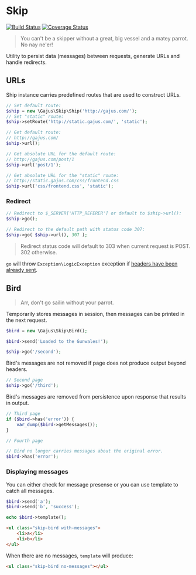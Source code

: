 # Skip

[![Build Status](https://travis-ci.org/gajus/skip.png?branch=master)](https://travis-ci.org/gajus/skip)
[![Coverage Status](https://coveralls.io/repos/gajus/skip/badge.png)](https://coveralls.io/r/gajus/skip)

> You can't be a skipper without a great, big vessel and a matey parrot. No nay ne'er!

Utility to persist data (messages) between requests, generate URLs and handle redirects.

## URLs

Ship instance carries predefined routes that are used to construct URLs.

```php
// Set default route:
$ship = new \Gajus\Skip\Ship('http://gajus.com/');
// Set "static" route:
$ship->setRoute('http://static.gajus.com/', 'static');

// Get default route:
// http://gajus.com/
$ship->url();

// Get absolute URL for the default route:
// http://gajus.com/post/1
$ship->url('post/1');

// Get absolute URL for the "static" route:
// http://static.gajus.com/css/frontend.css
$ship->url('css/frontend.css', 'static');
```

### Redirect

```php
// Redirect to $_SERVER['HTTP_REFERER'] or default to $ship->url():
$ship->go();

// Redirect to the default path with status code 307:
$ship->go( $ship->url(), 307 );
```

> Redirect status code will default to 303 when current request is POST. 302 otherwise.


`go` will throw `Exception\LogicException` exception if [headers have been already sent](http://stackoverflow.com/questions/8028957/how-to-fix-headers-already-sent-error-in-php).

## Bird

> Arr, don't go sailin without your parrot.

Temporarily stores messages in session, then messages can be printed in the next request.

```php
$bird = new \Gajus\Skip\Bird();

$bird->send('Loaded to the Gunwales!');

$ship->go('/second');
```

Bird's messages are not removed if page does not produce output beyond headers.

```php
// Second page
$ship->go('/third');
```

Bird's messages are removed from persistence upon response that results in output.

```php
// Third page
if ($bird->has('error')) {
    var_dump($bird->getMessages());
}
```

```php
// Fourth page

// Bird no longer carries messages about the original error.
$bird->has('error');
```

### Displaying messages

You can either check for message presense or you can use template to catch all messages.

```php
$bird->send('a');
$bird->send('b', 'success');

echo $bird->template();
```

```html
<ul class="skip-bird with-messages">
    <li>a</li>
    <li>b</li>
</ul>
```

When there are no messages, `template` will produce:

```html
<ul class="skip-bird no-messages"></ul>
```
